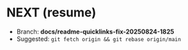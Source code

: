 # NEXT (resume)

- Branch: **docs/readme-quicklinks-fix-20250824-1825**
- Suggested: `git fetch origin && git rebase origin/main`


